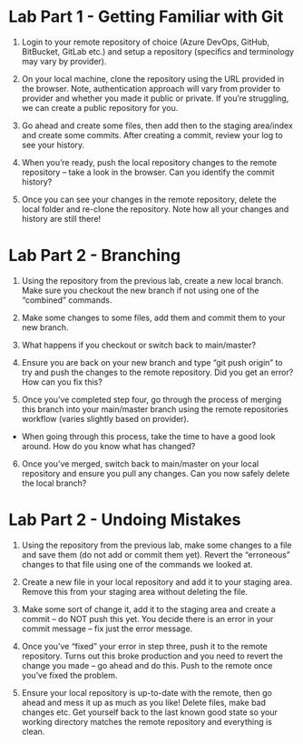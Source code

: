 # Lab Part 1 - Getting Familiar with Git
1. Login to your remote repository of choice (Azure DevOps, GitHub, BitBucket, GitLab etc.) and setup a repository (specifics and terminology may vary by provider).

2. On your local machine, clone the repository using the URL provided in the browser.
Note, authentication approach will vary from provider to provider and whether you made it public or private. If you’re struggling, we can create a public repository for you.

3. Go ahead and create some files, then add then to the staging area/index and create some commits. After creating a commit, review your log to see your history.

4. When you’re ready, push the local repository changes to the remote repository – take a look in the browser. Can you identify the commit history?

5. Once you can see your changes in the remote repository, delete the local folder and re-clone the repository. Note how all your changes and history are still there!

# Lab Part 2 - Branching
1. Using the repository from the previous lab, create a new local branch. Make sure you checkout the new branch if not using one of the “combined” commands.

2. Make some changes to some files, add them and commit them to your new branch.

3. What happens if you checkout or switch back to main/master?

4. Ensure you are back on your new branch and type “git push origin” to try and push the changes to the remote repository. Did you get an error? How can you fix this?

5. Once you’ve completed step four, go through the process of merging this branch into your main/master branch using the remote repositories workflow (varies slightly based on provider).
  * When going through this process, take the time to have a good look around. How do you know what has changed?

6. Once you’ve merged, switch back to main/master on your local repository and ensure you pull any changes. Can you now safely delete the local branch?

# Lab Part 2 - Undoing Mistakes
1. Using the repository from the previous lab, make some changes to a file and save them (do not add or commit them yet). Revert the “erroneous” changes to that file using one of the commands we looked at.

2. Create a new file in your local repository and add it to your staging area. Remove this from your staging area without deleting the file.

3. Make some sort of change it, add it to the staging area and create a commit – do NOT push this yet. You decide there is an error in your commit message – fix just the error message.

4. Once you’ve “fixed” your error in step three, push it to the remote repository. Turns out this broke production and you need to revert the change you made – go ahead and do this. Push to the remote once you’ve fixed the problem.

5. Ensure your local repository is up-to-date with the remote, then go ahead and mess it up as much as you like! Delete files, make bad changes etc. Get yourself back to the last known good state so your working directory matches the remote repository and everything is clean.
